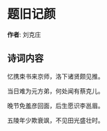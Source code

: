 # 题旧记颜

**作者**: 刘克庄

## 诗词内容

忆携束书来京师，洛下诸贤颇见推。

当日难为元方弟，何处闻有蔡克儿。

晚节免羞彦回面，后生愿识李邕眉。

五陵年少欺衰飒，不见田光盛壮时。

